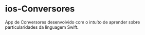 # ios-Conversores
App de Conversores desenvolvido com o intuíto de aprender sobre particularidades da linguagem Swift.
